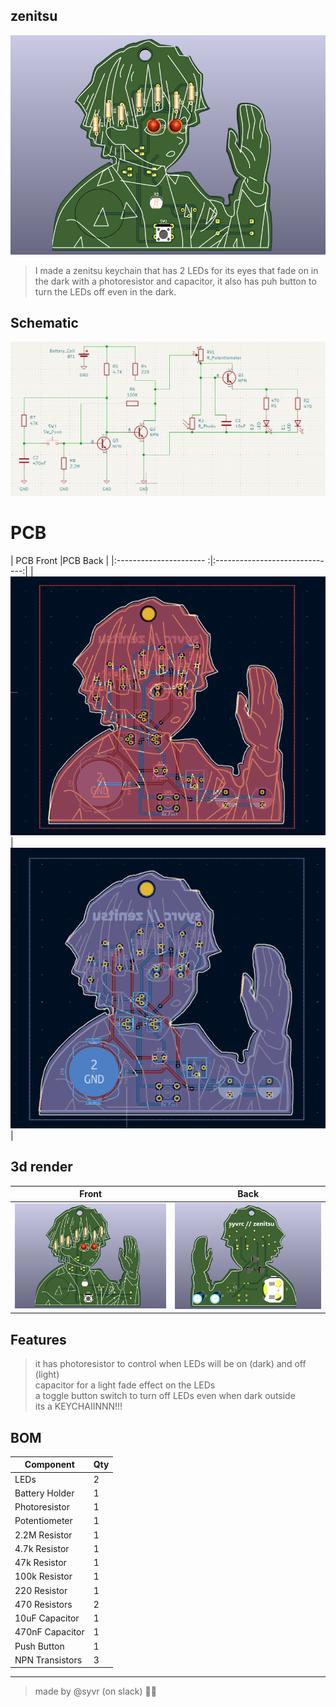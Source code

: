 ## zenitsu
![image](/assets/3d%20front.png)
> I made a zenitsu keychain that has 2 LEDs for its eyes that fade on in the dark with a photoresistor and capacitor, it also has puh button to turn the LEDs off even in the dark.  


## Schematic
![image](/assets/schematic.png)


# PCB
| PCB Front               |PCB Back                        |
|:---------------------- :|:------------------------------:|
|![image](/assets/pcb.png)|![image](/assets/pcb%20back.png)|


## 3d render
| Front                          | Back                          |
|:------------------------------:|:-----------------------------:|
|![image](/assets/3d%20front.png)|![image](/assets/3d%20back.png)|


## Features
> it has photoresistor to control when LEDs will be on (dark) and off (light)  
> capacitor for a light fade effect on the LEDs  
> a toggle button switch to turn off LEDs even when dark outside  
> its a KEYCHAIINNN!!!


## BOM
| Component               | Qty |
| ----------------------- | --- |
| LEDs                    | 2   |
| Battery Holder          | 1   |
| Photoresistor           | 1   |
| Potentiometer           | 1   |
| 2.2M Resistor           | 1   |
| 4.7k Resistor           | 1   |
| 47k Resistor            | 1   |
| 100k Resistor           | 1   |
| 220 Resistor            | 1   |
| 470 Resistors           | 2   |
| 10uF Capacitor          | 1   |
| 470nF Capacitor         | 1   |
| Push Button             | 1   |
| NPN Transistors         | 3   |


---
> made by @syvr (on slack) 🚶‍♂️